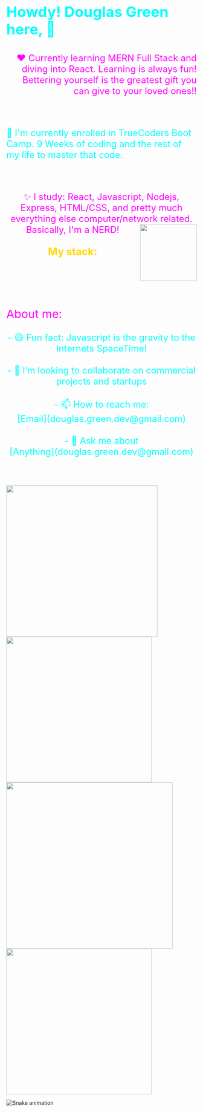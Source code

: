 <!-- @format -->

## <p style="font-size: 2.4rem; color: cyan;"> Howdy! Douglas Green here, 👋</p>

<p align="right" style="font-size: 1.5rem; color: magenta;">❤️ Currently learning MERN Full Stack and diving into React. Learning is always fun! Bettering yourself is the greatest gift you can give to your loved ones!!</p>
<br><br>
<p align="left" style="font-size: 1.5rem; color: cyan;" >🤔 I'm currently enrolled in TrueCoders Boot Camp. 9 Weeks of coding and the rest of my life to master that code.</p>
<br><br>

<p align="center" style="font-size: 1.5rem; color: magenta;">✨ I study: React, Javascript, Nodejs, Express, HTML/CSS, and pretty much everything else computer/network related. Basically, I'm a NERD!

<img align="right" src="https://media.giphy.com/media/v1.Y2lkPTc5MGI3NjExMnBseXM4NDRpc3g5MzRwbmVoZHExYTFvd3p2OHRqYmpzb3F6NGtwcSZlcD12MV9naWZzX3NlYXJjaCZjdD1n/xT9IgzoKnwFNmISR8I/giphy.gif" width="150">

### <p align="center" style="font-size: 1.7rem; color: gold;">My stack:</p>

<p align="center" style="font-size: 1.2rem; color: white;">- HTML/CSS JAVASCRIPT<br> 
- NODE EXPRESS MONGODB MySQL<br>
- REACT VITE WEBPACK</p> 
<p align="left" style="font-size: 1.9rem; color:magenta; ";>About me:</p>
<p align="center" style="font-size: 1.5rem; color: cyan;">- 😄 Fun fact: Javascript is the gravity to the Internets SpaceTime!<br><br>
- 🔭 I’m looking to collaborate on commercial projects and startups<br><br>
- 📫 How to reach me:<br> [Email](douglas.green.dev@gmail.com)<br><br>
- 💬 Ask me about<br> [Anything](douglas.green.dev@gmail.com)</p>
<br>
<br>
<br>
<div>
  <img width="400px" src="https://github-readme-stats.vercel.app/api?username=Douglas-Green&show_icons=true&theme=onedark">
  <img width="385px" src="https://github-readme-stats.anuraghazra1.vercel.app/api/top-langs/?username=Douglas-Green&layout=compact&theme=onedark" />
  <img width="440px" src="https://github-readme-activity-graph.vercel.app/graph?username=Douglas-Green&theme=github">
  <img width="385px" src="https://github-readme-streak-stats.herokuapp.com/?user=Douglas-Green&theme=onedark" />
</div>

![Snake animation](https://raw.githubusercontent.com/Douglas-Green/Douglas-Green/output/github-contribution-grid-snake-dark.svg)
